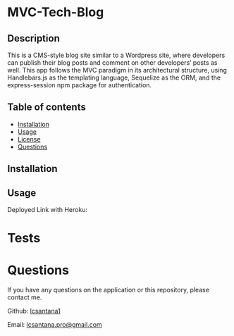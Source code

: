  # MVC-Tech-Blog

  ## Description
  
  This is a CMS-style blog site similar to a Wordpress site, where developers can publish their blog posts and comment on other developers’ posts as well.
  This app follows the MVC paradigm in its architectural structure, using Handlebars.js as the templating language, Sequelize as the ORM, and the express-session npm package for authentication.
  
  
  ## Table of contents
  * [Installation](#installation)
  * [Usage](#usage)
  * [License](#license)
  * [Questions](#questions)
  
  ## Installation
 

  ## Usage
  
  Deployed Link with Heroku:
 

  # Tests


  # Questions
  If you have any questions on the application or this repository, please contact me.

   Github: [lcsantana1](https://github.com/lcsantana1)

   Email: [lcsantana.pro@gmail.com](https://github.com/lcsantana1)
